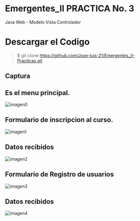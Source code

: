 # Emergentes_II PRACTICA No. 3
Java Web - Modelo Vista Controlador
# Descargar el Codigo
>$ git clone https://github.com/Jose-luis-21/Emergentes_II-Practicas.git

Captura 
---

## Es  el  menu  principal.

![imagen0](https://user-images.githubusercontent.com/54046238/83374019-508d1080-a398-11ea-9d1d-cbfefcd4f0b5.png)

## Formulario de inscripcion al curso.

![imagen1](https://user-images.githubusercontent.com/54046238/83374666-4835d500-a39a-11ea-92ef-e8ef3b9bcc6e.png)

## Datos recibidos

![imagen2](https://user-images.githubusercontent.com/54046238/83374889-f8a3d900-a39a-11ea-81d2-998e95ca4867.png)

## Formulario de Registro de usuarios

![imagen3](https://user-images.githubusercontent.com/54046238/83375635-7a950180-a39d-11ea-8097-4d009ecc14f9.png)

## Datos recibidos

![imagen4](https://user-images.githubusercontent.com/54046238/83375750-e9725a80-a39d-11ea-918f-efbd5c24c6f1.png)

